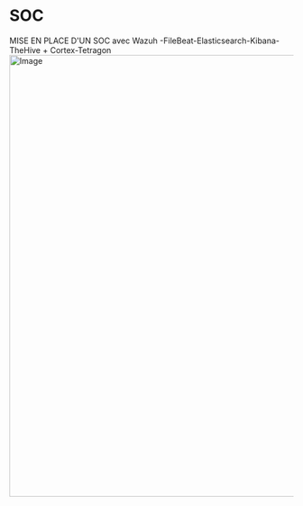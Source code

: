 # SOC
MISE EN PLACE D'UN SOC avec  Wazuh -FileBeat-Elasticsearch-Kibana-TheHive + Cortex-Tetragon
<img width="1499" height="785" alt="Image" src="https://github.com/user-attachments/assets/d13710eb-8f0a-4bba-bec4-9cbc9530fb4f" />
